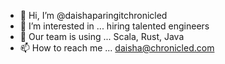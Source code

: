 - 👋 Hi, I’m @daishaparingitchronicled
- 👀 I’m interested in ... hiring talented engineers
- 🌱 Our team is using ... Scala, Rust, Java
- 📫 How to reach me ... daisha@chronicled.com
